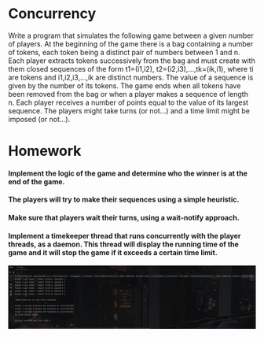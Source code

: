 
  # Concurrency
Write a program that simulates the following game between a given number of players.
At the beginning of the game there is a bag containing a number of tokens, each token being a distinct pair of numbers between 1 and n.
Each player extracts tokens successively from the bag and must create with them closed sequences of the form t1=(i1,i2), t2=(i2,i3),...,tk=(ik,i1), where ti are tokens and i1,i2,i3,...,ik are distinct numbers.
The value of a sequence is given by the number of its tokens.
The game ends when all tokens have been removed from the bag or when a player makes a sequence of length n. Each player receives a number of points equal to the value of its largest sequence.
The players might take turns (or not...) and a time limit might be imposed (or not...).

 # Homework 

 ####    Implement the logic of the game and determine who the winner is at the end of the game.
 ####    The players will try to make their sequences using a simple heuristic.
 ####    Make sure that players wait their turns, using a wait-notify approach.
 ####    Implement a timekeeper thread that runs concurrently with the player threads, as a daemon. This thread will display the running time of the game and it will stop the game if it exceeds a certain time limit. 

![screenshot](1.png)
